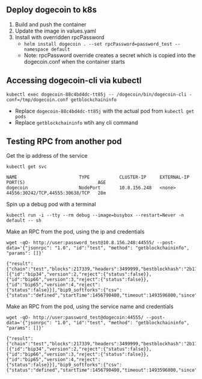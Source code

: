 ## Deploy dogecoin to k8s

1. Build and push the container
2. Update the image in values.yaml
3. Install with overridden rpcPassword
   - `helm install dogecoin . --set rpcPassword=password_test --namespace default`
   - Note: rpcPassword override creates a secret which is copied into the dogecoin.conf when the container starts

## Accessing dogecoin-cli via kubectl

```
kubectl exec dogecoin-88c4bd4dc-tt85j -- /dogecoin/bin/dogecoin-cli -conf=/tmp/dogecoin.conf getblockchaininfo
```

- Replace `dogecoin-88c4bd4dc-tt85j` with the actual pod from `kubectl get pods`
- Replace `getblockchaininfo` wtih any cli command

## Testing RPC from another pod

Get the ip address of the service

```
kubectl get svc
```

```
NAME                       TYPE           CLUSTER-IP     EXTERNAL-IP    PORT(S)                           AGE
dogecoin                   NodePort       10.8.156.248   <none>         44556:30242/TCP,44555:30638/TCP   28m
```

Spin up a debug pod with a terminal

```
kubectl run -i --tty --rm debug --image=busybox --restart=Never -n default -- sh
```

Make an RPC from the pod, using the ip and credentials

```
wget -qO- http://user:password_test@10.8.156.248:44555/ --post-data='{"jsonrpc": "1.0", "id":"test", "method": "getblockchaininfo", "params": []}'
```

```
{"result":{"chain":"test","blocks":217339,"headers":3499999,"bestblockhash":"2b175628405541cb5ba1f0329ff73985eab84e5bb94aaeed5b4dded130431434","difficulty":0.0002764590388906048,"mediantime":1412894572,"verificationprogress":0.04991828136432626,"initialblockdownload":true,"chainwork":"000000000000000000000000000000000000000000000000000000e216d503b2","size_on_disk":216713255,"pruned":false,"softforks":[{"id":"bip34","version":2,"reject":{"status":false}},{"id":"bip66","version":3,"reject":{"status":false}},{"id":"bip65","version":4,"reject":{"status":false}}],"bip9_softforks":{"csv":{"status":"defined","startTime":1456790400,"timeout":1493596800,"since":0}},"warnings":""},"error":null,"id":"test"}
```

Make an RPC from the pod, using the service name and credentials

```
wget -qO- http://user:password_test@dogecoin:44555/ --post-data='{"jsonrpc": "1.0", "id":"test", "method": "getblockchaininfo", "params": []}'
```

```
{"result":{"chain":"test","blocks":217339,"headers":3499999,"bestblockhash":"2b175628405541cb5ba1f0329ff73985eab84e5bb94aaeed5b4dded130431434","difficulty":0.0002764590388906048,"mediantime":1412894572,"verificationprogress":0.04991828136432626,"initialblockdownload":true,"chainwork":"000000000000000000000000000000000000000000000000000000e216d503b2","size_on_disk":216713255,"pruned":false,"softforks":[{"id":"bip34","version":2,"reject":{"status":false}},{"id":"bip66","version":3,"reject":{"status":false}},{"id":"bip65","version":4,"reject":{"status":false}}],"bip9_softforks":{"csv":{"status":"defined","startTime":1456790400,"timeout":1493596800,"since":0}},"warnings":""},"error":null,"id":"test"}
```
